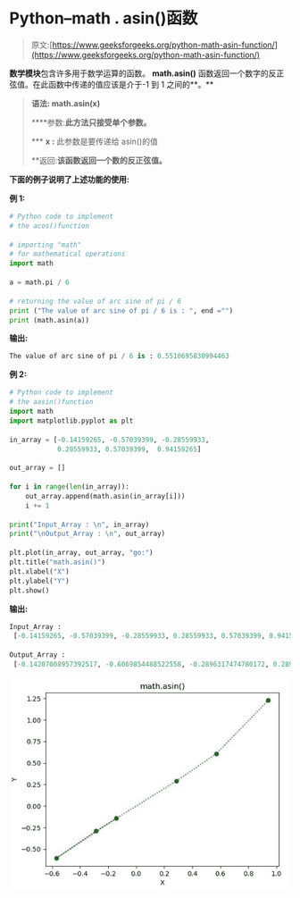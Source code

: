 # Python–math . asin()函数

> 原文:[https://www.geeksforgeeks.org/python-math-asin-function/](https://www.geeksforgeeks.org/python-math-asin-function/)

**数学模块**包含许多用于数学运算的函数。 **math.asin()** 函数返回一个数字的反正弦值。在此函数中传递的值应该是介于-1 到 1 之间的**。**

> ****语法:** math.asin(x)**
> 
> ****参数:**此方法只接受单个参数。**
> 
>  ***   **x :** 此参数是要传递给 asin()的值
> 
> **返回:**该函数返回一个数的反正弦值。**

**下面的例子说明了上述功能的使用:**

****例 1:****

```py
# Python code to implement
# the acos()function

# importing "math"
# for mathematical operations  
import math  

a = math.pi / 6

# returning the value of arc sine of pi / 6  
print ("The value of arc sine of pi / 6 is : ", end ="")  
print (math.asin(a))
```

****输出:****

```py
The value of arc sine of pi / 6 is : 0.5510695830994463 
```

****例 2:****

```py
# Python code to implement
# the aasin()function
import math 
import matplotlib.pyplot as plt  

in_array = [-0.14159265, -0.57039399, -0.28559933, 
            0.28559933, 0.57039399,  0.94159265] 

out_array = [] 

for i in range(len(in_array)): 
    out_array.append(math.asin(in_array[i])) 
    i += 1

print("Input_Array : \n", in_array)  
print("\nOutput_Array : \n", out_array)    

plt.plot(in_array, out_array, "go:")  
plt.title("math.asin()")  
plt.xlabel("X")  
plt.ylabel("Y")  
plt.show()  
```

****输出:****

```py
Input_Array : 
 [-0.14159265, -0.57039399, -0.28559933, 0.28559933, 0.57039399, 0.94159265]

Output_Array : 
 [-0.14207008957392517, -0.6069854488522558, -0.2896317474780172, 0.2896317474780172, 0.6069854488522558, 1.227328875116741] 
```

**![](img/42ec9483c84a2fc1c99eb88ea1f003bf.png)**